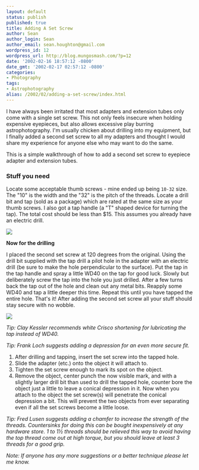 ```yaml
---
layout: default
status: publish
published: true
title: Adding A Set Screw
author: Sean
author_login: Sean
author_email: sean.houghton@gmail.com
wordpress_id: 12
wordpress_url: http://blog.mungosmash.com/?p=12
date: '2002-02-16 18:57:12 -0800'
date_gmt: '2002-02-17 02:57:12 -0800'
categories:
- Photography
tags:
- Astrophotography
alias: /2002/02/adding-a-set-screw/index.html
---
```

I have always been irritated that most adapters and extension tubes only come with a single set screw. This not only feels insecure when holding expensive eyepieces, but also allows excessive play burring astrophotography. I'm usually chicken about drilling into my equipment, but I finally added a second set screw to all my adapters and thought I would share my experience for anyone else who may want to do the same.

This is a simple walkthrough of how to add a second set screw to eyepiece adapter and extension tubes.

### Stuff you need
Locate some acceptable thumb screws - mine ended up being `10-32` size. The "10" is the width and the "32" is the pitch of the threads. Locate a drill bit and tap (sold as a package) which are rated at the same size as your thumb screws. I also got a tap handle (a "T" shaped device for turning the tap). The total cost should be less than $15. This assumes you already have an electric drill.

[![]({{site.url_root}}/media/2008/12/1108606025_stuffyouneed-258x300.jpg)]({{site.url_root}}/media/2008/12/1108606025_stuffyouneed.jpg)

**Now for the drilling**

I placed the second set screw at 120 degrees from the original. Using the drill bit supplied with the tap drill a pilot hole in the adapter with an electric drill (be sure to make the hole perpendicular to the surface). Put the tap in the tap handle and spray a little WD40 on the tap for good luck. Slowly but deliberately screw the tap into the hole you just drilled. After a few turns back the tap out of the hole and clean out any metal bits. Reapply some WD40 and tap a little deeper this time. Repeat this until you have tapped the entire hole. That's it! After adding the second set screw all your stuff should stay secure with no wobble.

[![]({{site.url_root}}/media/2008/12/1108606108_nicelittlehole-300x270.jpg)]({{site.url_root}}/media/2008/12/1108606108_nicelittlehole.jpg)

<cite>Tip: Clay Kessler recommends white Crisco shortening for lubricating the tap instead of WD40.</cite>

<cite>Tip: Frank Loch suggests adding a depression for an even more secure fit.</cite>

1. After drilling and tapping, insert the set screw into the tapped hole.
1. Slide the adapter (etc.) onto the object it will attach to.
1. Tighten the set screw enough to mark its spot on the object.
1. Remove the object, center punch the now visible mark, and with a slightly larger drill bit than used to drill the tapped hole, counter bore the object just a little to leave a conical depression in it. Now when you attach to the object the set screw(s) will penetrate the conical depression a bit. This will prevent the two objects from ever separating even if all the set screws become a little loose.

<cite>Tip: Fred Lusen suggests adding a chamfer to increase the strength of the threads. Countersinks for doing this can be bought inexpensively at any hardware store. 1 to 1&frac12; threads should be relieved this way to avoid having the top thread come out at high torque, but you should leave at least 3 threads for a good grip.</cite>

*Note: If anyone has any more suggestions or a better technique please let me know.*

